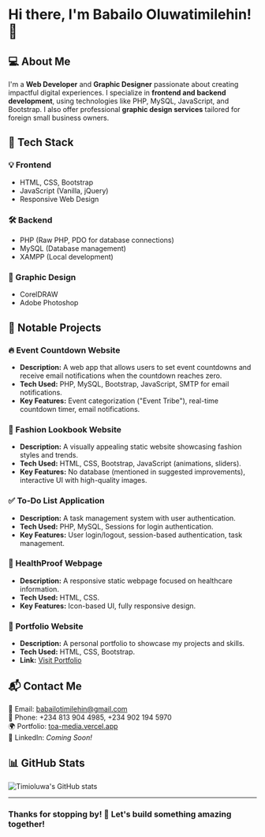 # Hi there, I'm Babailo Oluwatimilehin! 👋

## 💻 About Me
I'm a **Web Developer** and **Graphic Designer** passionate about creating impactful digital experiences. I specialize in **frontend and backend development**, using technologies like PHP, MySQL, JavaScript, and Bootstrap. I also offer professional **graphic design services** tailored for foreign small business owners.

## 🚀 Tech Stack

### 💡 Frontend
- HTML, CSS, Bootstrap
- JavaScript (Vanilla, jQuery)
- Responsive Web Design

### 🛠 Backend
- PHP (Raw PHP, PDO for database connections)
- MySQL (Database management)
- XAMPP (Local development)

### 🎨 Graphic Design
- CorelDRAW
- Adobe Photoshop

## 📂 Notable Projects

### 🔥 Event Countdown Website
- **Description:** A web app that allows users to set event countdowns and receive email notifications when the countdown reaches zero.
- **Tech Used:** PHP, MySQL, Bootstrap, JavaScript, SMTP for email notifications.
- **Key Features:** Event categorization ("Event Tribe"), real-time countdown timer, email notifications.

### 👗 Fashion Lookbook Website
- **Description:** A visually appealing static website showcasing fashion styles and trends.
- **Tech Used:** HTML, CSS, Bootstrap, JavaScript (animations, sliders).
- **Key Features:** No database (mentioned in suggested improvements), interactive UI with high-quality images.

### ✅ To-Do List Application
- **Description:** A task management system with user authentication.
- **Tech Used:** PHP, MySQL, Sessions for login authentication.
- **Key Features:** User login/logout, session-based authentication, task management.

### 🏥 HealthProof Webpage
- **Description:** A responsive static webpage focused on healthcare information.
- **Tech Used:** HTML, CSS.
- **Key Features:** Icon-based UI, fully responsive design.

### 🎨 Portfolio Website
- **Description:** A personal portfolio to showcase my projects and skills.
- **Tech Used:** HTML, CSS, Bootstrap.
- **Link:** [Visit Portfolio](https://toa-media.vercel.app)

## 📬 Contact Me
📧 Email: [babailotimilehin@gmail.com](mailto:babailotimilehin@gmail.com)  
📱 Phone: +234 813 904 4985, +234 902 194 5970  
🌍 Portfolio: [toa-media.vercel.app](https://toa-media.vercel.app)  
💼 LinkedIn: *Coming Soon!*  

## 📊 GitHub Stats
![Timioluwa's GitHub stats](https://github-readme-stats.vercel.app/api?username=Timioluwa&show_icons=true&theme=radical)

---
### Thanks for stopping by! 🚀 Let's build something amazing together!
